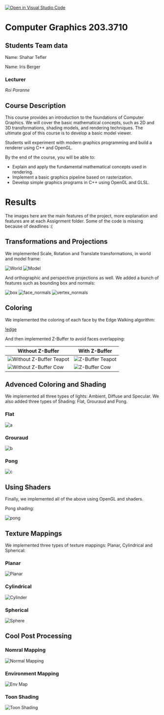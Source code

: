 [![Open in Visual Studio Code](https://classroom.github.com/assets/open-in-vscode-f059dc9a6f8d3a56e377f745f24479a46679e63a5d9fe6f495e02850cd0d8118.svg)](https://classroom.github.com/online_ide?assignment_repo_id=5969051&assignment_repo_type=AssignmentRepo)
# Computer Graphics 203.3710
## Students Team data

Name: Shahar Tefler

Name: Iris Berger

### Lecturer

*Roi Poranne*

## Course Description

This course provides an introduction to the foundations of Computer Graphics. We will cover the basic mathematical concepts, such as 2D and 3D transformations, shading models, and rendering techniques. The ultimate goal of this course is to develop a basic model viewer.

Students will experiment with modern graphics programming and build a renderer using C++ and OpenGL.

By the end of the course, you will be able to:

* Explain and apply the fundamental mathematical concepts used in rendering.
* Implement a basic graphics pipeline based on rasterization.
* Develop simple graphics programs in C++ using OpenGL and GLSL.

# Results

The images here are the main features of the project, more explanation and features are at each Assignment folder. Some of the code is missing because of deadlines :(

## Transformations and Projections

We implemented Scale, Rotation and Translate transformations, in world and model frame:

![World](Assignment1Report/part3_images/world_trans.gif)
![Model](Assignment1Report/part3_images/model_transf.gif)

And orthographic and perspective projections as well. We added a bunch of features such as bounding box and normals:

![box](Assignment1Report/part3_images/bbox.gif)
![face_normals](Assignment1Report/part3_images/face_norm.gif)
![vertex_normals](Assignment1Report/part3_images/vertex_norm.gif)

## Coloring

We implemented the coloring of each face by the Edge Walking algorithm:

[!edge](Assignment2Report/part1_images/edge_walking.gif)

And then implemented Z-Buffer to avoid faces overlapping:

| Without Z-Buffer      | With Z-Buffer |
| ----------- | ----------- |
| ![Without Z-Buffer Teapot](Assignment2Report/part1_images/teapot.jpeg)    | ![Z-Buffer Teapot](Assignment2Report/part1_images/z-buffer_teapot.jpeg)       |
| ![Without Z-Buffer Cow](Assignment2Report/part1_images/cow.jpeg)    | ![Z-Buffer Cow](Assignment2Report/part1_images/z-buffer_cow.jpeg)       |

## Advenced Coloring and Shading

We implemented all three types of lights: Ambient, Diffuse and Specular.
We also added three types of Shading: Flat, Grouraud and Pong.

### Flat

![a](Assignment2Report/part2_images/flat_shading.png)

### Grouraud

![b](Assignment2Report/part2_images/Grouraud.jpeg)

### Pong

![c](Assignment2Report/part2_images/Phong.jpeg)

## Using Shaders

Finally, we implemented all of the above using OpenGL and shaders.

Pong shading:

![pong](Assignment3Report/images/phong.png)

## Texture Mappings

We implemented three types of texture mappings: Planar, Cylindrical and Spherical:

### Planar

![Planar](Assignment3Report/images/planar.png)

### Cylindrical

![Cylinder](Assignment3Report/images/cylinder.gif)

### Spherical

![Sphere](Assignment3Report/images/sphere.png)

## Cool Post Processing

### Nomral Mapping

![Normal Mapping](Assignment3Report/images/normal_map.jpeg)

### Environment Mapping

![Env Map](Assignment3Report/images/env_map.png)

### Toon Shading

![Toon Shading](Assignment3Report/images/toon_shading.jpeg)
